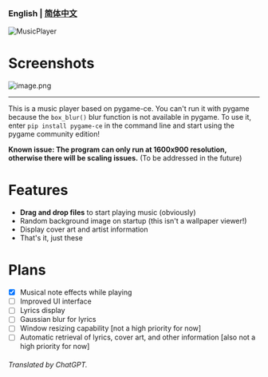 ### English | [简体中文](/readme-zh_cn.md)

![MusicPlayer](https://socialify.git.ci/Doushabao233/MusicPlayer/image?description=1&forks=1&issues=1&language=1&name=1&owner=1&pattern=Diagonal%20Stripes&pulls=1&stargazers=1&theme=Light)

# Screenshots

![image.png](https://s2.loli.net/2023/08/03/rREXwvT28zc6WHG.png)

---

This is a music player based on pygame-ce. You can't run it with pygame because the `box_blur()` blur function is not available in pygame. To use it, enter `pip install pygame-ce` in the command line and start using the pygame community edition!

**Known issue: The program can only run at 1600x900 resolution, otherwise there will be scaling issues.** (To be addressed in the future)

# Features

- **Drag and drop files** to start playing music (obviously)
- Random background image on startup (this isn't a wallpaper viewer!)
- Display cover art and artist information
- That's it, just these

# Plans

 - [X] Musical note effects while playing
 - [ ] Improved UI interface
 - [ ] Lyrics display
 - [ ] Gaussian blur for lyrics
 - [ ] Window resizing capability [not a high priority for now]
 - [ ] Automatic retrieval of lyrics, cover art, and other information [also not a high priority for now]

###### Translated by ChatGPT.
